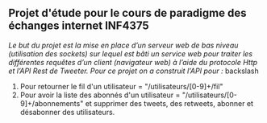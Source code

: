 ## Projet d'étude pour le cours de paradigme des échanges internet INF4375

*Le but du projet est la mise en place d’un serveur web de bas niveau (utilisation des sockets) sur lequel est bâti un service web pour traiter les différentes requêtes d’un client (navigateur web) à l’aide du protocole Http et l’API  Rest de Tweeter. Pour ce projet on a construit l'API pour :* backslash
1. Pour retourner le fil d'un utilisateur = "/utilisateurs/[0-9]+/fil"
2. Pour avoir la liste des abonnés d'un utilisateur = "/utilisateurs/[0-9]+/abonnements"
et supprimer des tweets, des retweets, abonner et désabonner des utilisateurs.
